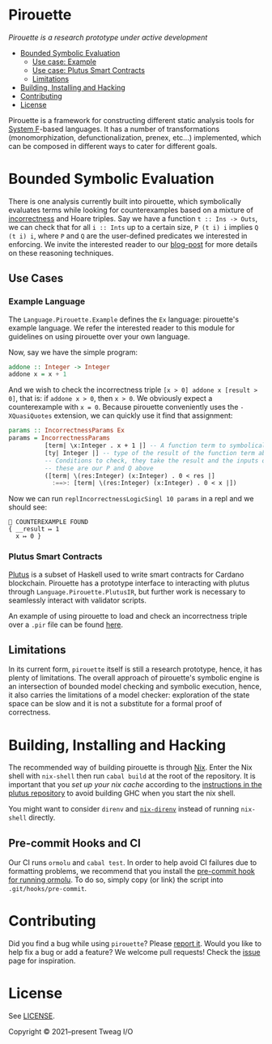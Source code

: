 # Pirouette

_Pirouette is a research prototype under active development_

* [Bounded Symbolic Evaluation](#bounded-symbolic-evaluation)
  - [Use case: Example](#example-language)
  - [Use case: Plutus Smart Contracts](#plutus-smart-contracts)
  - [Limitations](#limitations)
* [Building, Installing and Hacking](#building-installing-and-hacking)
* [Contributing](#contributing)
* [License](#license)

Pirouette is a framework for constructing different static
analysis tools for [System F][systemf]-based languages. It has a number of
transformations (monomorphization, defunctionalization, prenex, etc...) implemented,
which can be composed in different ways to cater for different goals.

# Bounded Symbolic Evaluation

There is one analysis currently built into pirouette, which symbolically evaluates terms
while looking for counterexamples based on a mixture of [incorrectness][incorrectness] and Hoare triples.
Say we have a function `t :: Ins -> Outs`, we can check that for all `i :: Ints` up to a certain
size, `P (t i) i` implies `Q (t i) i`, where `P` and `Q` are the user-defined predicates we
interested in enforcing. We invite the interested reader to our [blog-post][tweag-blogpost] for more 
details on these reasoning techniques.

[systemf]: https://en.wikipedia.org/wiki/System_F
[incorrectness]: https://dl.acm.org/doi/pdf/10.1145/3371078
[tweag-blogpost]: TODO

## Use Cases

### Example Language

The `Language.Pirouette.Example` defines the `Ex` language: pirouette's example language.
We refer the interested reader to this module for guidelines on using pirouette over
your own language.

Now, say we have the simple program:

```haskell
addone :: Integer -> Integer
addone x = x + 1
```

And we wish to check the incorrectness triple `[x > 0] addone x [result > 0]`, that
is: if `addone x > 0`, then `x > 0`. We obviously expect a counterexample with `x = 0`.
Because pirouette conveniently uses the `-XQuasiQuotes` extension, we can 
quickly use it find that assignment:

```haskell
params :: IncorrectnessParams Ex
params = IncorrectnessParams
          [term| \x:Integer . x + 1 |] -- A function term to symbolically evaluate, this is our t above
          [ty| Integer |] -- type of the result of the function term above
          -- Conditions to check, they take the result and the inputs of the function term,
          -- these are our P and Q above
          ([term| \(res:Integer) (x:Integer) . 0 < res |]
            :==>: [term| \(res:Integer) (x:Integer) . 0 < x |])
```

Now we can run `replIncorrectnessLogicSingl 10 params` in a repl and we should see:
```
💸 COUNTEREXAMPLE FOUND
{ __result ↦ 1
  x ↦ 0 }
```

### Plutus Smart Contracts

[Plutus] is a subset of Haskell used to
write smart contracts for Cardano blockchain.
Pirouette has a prototype interface to interacting with
plutus through `Language.Pirouette.PlutusIR`, but further work is necessary to
seamlessly interact with validator scripts.

An example of using pirouette to load and check an incorrectness triple over a `.pir` file
can be found [here](tests/unit/Language/Pirouette/PlutusIR/SymEvalSpec.hs).

[Plutus]: https://plutus.readthedocs.io/en/latest/

## Limitations

In its current form, `pirouette` itself is still a research prototype,
hence, it has plenty of limitations. The overall approach of pirouette's
symbolic engine is an intersection of bounded model checking and symbolic execution, hence,
it also carries the limitations of a model checker: exploration of the state space can be slow
and it is not a substitute for a formal
proof of correctness.

# Building, Installing and Hacking

The recommended way of building pirouette is through [Nix](https://nixos.org/guides/install-nix.html).
Enter the Nix shell with `nix-shell` then run `cabal build` at the
root of the repository. It is important that you *set up your nix cache* according to the
[instructions in the plutus repository](https://github.com/input-output-hk/plutus#iohk-binary-cache)
to avoid building GHC when you start the nix shell.

You might want to consider `direnv` and [`nix-direnv`](https://github.com/nix-community/nix-direnv)
instead of running `nix-shell` directly.

## Pre-commit Hooks and CI

Our CI runs `ormolu` and `cabal test`. In order to help avoid CI failures due to 
formatting problems, we recommend that you install the 
[pre-commit hook for running ormolu](tests/ormolu-pre-commit-hook.sh).
To do so, simply copy (or link) the script into `.git/hooks/pre-commit`.

# Contributing

Did you find a bug while using `pirouette`? 
Please [report it](https://github.com/tweag/pirouette/issues/new?assignees=&labels=type%3A+bug&template=bug_report.md). 
Would you like to help fix a bug or add a feature?
We welcome pull requests! Check the [issue](https://github.com/tweag/pirouette/issues) page for inspiration.

# License

See [LICENSE](LICENSE).

Copyright © 2021–present Tweag I/O

